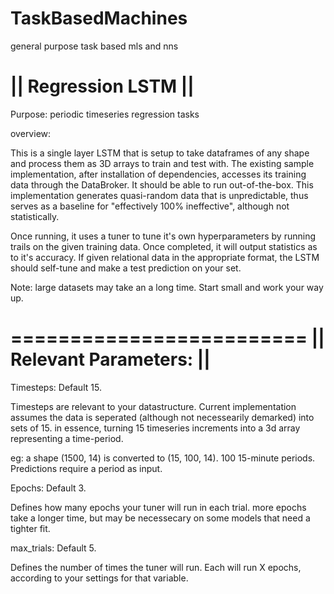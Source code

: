 # TaskBasedMachines
general purpose task based mls and nns



|| Regression LSTM  ||
=
 
Purpose: periodic timeseries regression tasks


overview:
 
This is a single layer LSTM that is setup to take dataframes of any shape and process them as 3D arrays to 
train and test with. The existing sample implementation, after installation of dependencies, accesses
its training data through the DataBroker. It should be able to run out-of-the-box. This implementation generates 
quasi-random data that is unpredictable, thus serves as a baseline for "effectively 100% ineffective", although 
not statistically.
 
Once running, it uses a tuner to tune it's own hyperparameters by running trails on the given training data. Once
completed, it will output statistics as to it's accuracy. If given relational data in the appropriate format,
the LSTM should self-tune and make a test prediction on your set.

Note: large datasets may take an a long time. Start small and work your way up.

=========================
|| Relevant Parameters: ||
=========================
Timesteps: Default 15.

Timesteps are relevant to your datastructure. Current implementation assumes the data is seperated 
(although not necessearily demarked) into sets of 15. in essence, turning 15 timeseries increments 
into a 3d array representing a time-period. 

eg: a shape (1500, 14) is converted to (15, 100, 14). 100 15-minute periods. Predictions require a period as input.
 
Epochs: Default 3.
 
Defines how many epochs your tuner will run in each trial. more epochs take a longer time, but may be necessecary on
some models that need a tighter fit.

max_trials: Default 5.

Defines the number of times the tuner will run. Each will run X epochs, according to your settings for that variable.
